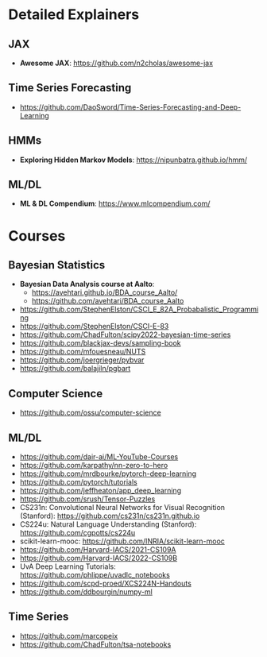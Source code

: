 # Detailed Explainers

## JAX

- **Awesome JAX**: https://github.com/n2cholas/awesome-jax

## Time Series Forecasting

- https://github.com/DaoSword/Time-Series-Forecasting-and-Deep-Learning

## HMMs

- **Exploring Hidden Markov Models**: https://nipunbatra.github.io/hmm/

## ML/DL

- **ML & DL Compendium**: https://www.mlcompendium.com/

# Courses

## Bayesian Statistics

- **Bayesian Data Analysis course at Aalto**: 
    - https://avehtari.github.io/BDA_course_Aalto/
    - https://github.com/avehtari/BDA_course_Aalto
- https://github.com/StephenElston/CSCI_E_82A_Probabalistic_Programming
- https://github.com/StephenElston/CSCI-E-83
- https://github.com/ChadFulton/scipy2022-bayesian-time-series
- https://github.com/blackjax-devs/sampling-book
- https://github.com/mfouesneau/NUTS
- https://github.com/joergrieger/pybvar
- https://github.com/balajiln/pgbart

## Computer Science

- https://github.com/ossu/computer-science

## ML/DL

- https://github.com/dair-ai/ML-YouTube-Courses
- https://github.com/karpathy/nn-zero-to-hero
- https://github.com/mrdbourke/pytorch-deep-learning
- https://github.com/pytorch/tutorials
- https://github.com/jeffheaton/app_deep_learning
- https://github.com/srush/Tensor-Puzzles
- CS231n: Convolutional Neural Networks for Visual Recognition (Stanford): https://github.com/cs231n/cs231n.github.io
- CS224u: Natural Language Understanding (Stanford): https://github.com/cgpotts/cs224u
- scikit-learn-mooc: https://github.com/INRIA/scikit-learn-mooc
- https://github.com/Harvard-IACS/2021-CS109A
- https://github.com/Harvard-IACS/2022-CS109B
- UvA Deep Learning Tutorials: https://github.com/phlippe/uvadlc_notebooks
- https://github.com/scpd-proed/XCS224N-Handouts
- https://github.com/ddbourgin/numpy-ml

## Time Series

- https://github.com/marcopeix
- https://github.com/ChadFulton/tsa-notebooks
